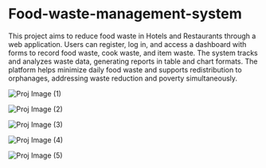 # Food-waste-management-system
This project aims to reduce food waste in Hotels and Restaurants through a web application. Users can register, log in, and access a dashboard with forms to record food waste, cook waste, and item waste. The system tracks and analyzes waste data, generating reports in table and chart formats. 
The platform helps minimize daily food waste and supports redistribution to orphanages, addressing waste reduction and poverty simultaneously.

![Proj Image (1)](https://github.com/user-attachments/assets/7ec0ab60-616a-482d-b9fd-e1168f7c432c)

![Proj Image (2)](https://github.com/user-attachments/assets/eacbb9c4-edaa-4788-8888-02d5938a6195)

![Proj Image (3)](https://github.com/user-attachments/assets/344c3df1-779f-44a6-991d-da9c2adc4d17)

![Proj Image (4)](https://github.com/user-attachments/assets/bdd33958-0277-4af1-895a-9bc6a2221acf)

![Proj Image (5)](https://github.com/user-attachments/assets/3340d56b-3df7-45be-8e0b-6432b0b6201a)
